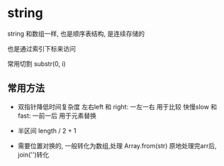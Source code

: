 # string

string 和数组一样, 也是顺序表结构, 是连续存储的

也是通过索引下标来访问

常用切割 substr(0, i)

## 常用方法

- 双指针降低时间复杂度
  左右left 和 right: 一左一右 用于比较
  快慢slow 和 fast: 一前一后 用于元素替换

- 半区间
  length / 2 + 1

- 需要位置对换的, 一般转化为数组,处理
  Array.from(str)
  原地处理完arr后, join('')转化
